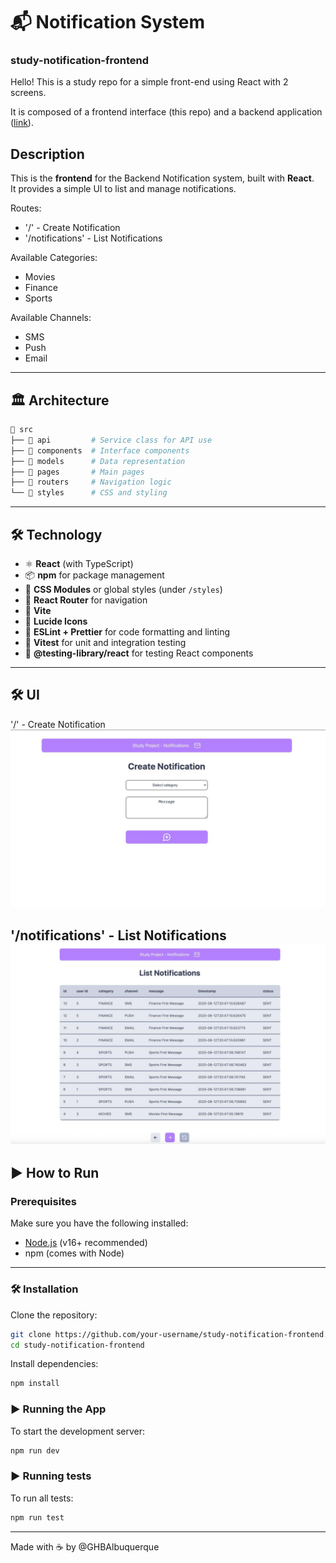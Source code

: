 # 📬 Notification System
### study-notification-frontend

Hello!
This is a study repo for a simple front-end using React with 2 screens.


It is composed of a frontend interface (this repo) and a backend application ([link](https://github.com/GHBAlbuquerque/study-notification-backend)).

## Description

This is the **frontend** for the Backend Notification system, built with **React**.  
It provides a simple UI to list and manage notifications.

Routes:
- '/' - Create Notification
- '/notifications' - List Notifications

Available Categories:
- Movies
- Finance
- Sports

Available Channels:
- SMS
- Push
- Email

---

## 🏛️ Architecture

```bash
📁 src
├── 📁 api         # Service class for API use
├── 📁 components  # Interface components
├── 📁 models      # Data representation
├── 📁 pages       # Main pages
├── 📁 routers     # Navigation logic
└── 📁 styles      # CSS and styling
```


---

## 🛠 Technology

- ⚛️ **React** (with TypeScript)
- 📦 **npm** for package management
- 💅 **CSS Modules** or global styles (under `/styles`)
- 🔁 **React Router** for navigation
- 🌱 **Vite**
- 🎲 **Lucide Icons**
- 🧰 **ESLint + Prettier** for code formatting and linting
- 🧪 **Vitest** for unit and integration testing
- 🧩 **@testing-library/react** for testing React components

---

## 🛠 UI

'/' - Create Notification
![Create Notification](misc/Create_Notification.png)

'/notifications' - List Notifications
![List Notifications](misc/List_Notifications.png)
---


## ▶️ How to Run

### Prerequisites

Make sure you have the following installed:

- [Node.js](https://nodejs.org/en/download/) (v16+ recommended)
- npm (comes with Node)

---

### 🛠️ Installation

Clone the repository:

```bash
git clone https://github.com/your-username/study-notification-frontend.git
cd study-notification-frontend
```

Install dependencies:

```bash
npm install
```

### ▶️ Running the App

To start the development server:

```bash
npm run dev
```

### ▶️ Running tests

To run all tests:

```bash
npm run test
```

---

Made with ☕  by @GHBAlbuquerque


